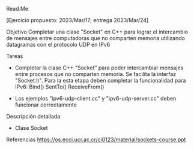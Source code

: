 Read.Me

[Ejercicio propuesto: 2023/Mar/17; entrega 2023/Mar/24]

Objetivo
   Completar una clase "Socket" en C++ para lograr el intercambio de mensajes entre computadoras que no comparten memoria
   utilizando datagramas con el protocolo UDP en IPv6

Tareas

   - Completar la clase C++ "Socket" para poder intercambiar mensajes entre procesos que no comparten memoria.
     Se facilita la interfaz "Socket.h".  Para la esta etapa deben completar la funcionalidad para IPv6:
     Bind()
     SentTo()
     ReceiveFrom()

   - Los ejemplos "ipv6-udp-client.cc" y "ipv6-udp-server.cc" deben funcionar correctamente

Descripción detallada
   - Clase Socket

Referencias
   https://os.ecci.ucr.ac.cr/ci0123/material/sockets-course.ppt
